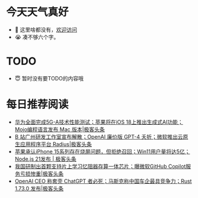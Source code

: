 # 今天天气真好
- 👋 这里啥都没有，[欢迎访问](https://zhangfeng-ola.github.io/)
- 😭 凑不够六个字。
<!---
- 👀 I’m interested in ...
- 🌱 I’m currently learning ...
- 💞️ I’m looking to collaborate on ...
- 📫 How to reach me ...
- 😇 I'm doing something ...

--->

# TODO 
- 😇 暂时没有要TODO的内容哦

<!---
zhangfeng-ola/zhangfeng-ola is a ✨ special ✨ repository because its `README.md` (this file) appears on your GitHub profile.
You can click the Preview link to take a look at your changes.
--->

# 每日推荐阅读
<!-- BLOG-POST-LIST:START -->
- [华为全面完成5G-A技术性能测试；苹果将在iOS 18上推出生成式AI功能；Mojo编程语言发布 Mac 版本|极客头条](https://blog.csdn.net/weixin_39786569/article/details/133984232)
- [B 站广州研发工作室宣布解散；OpenAI 廉价版 GPT-4 夭折；微软推出云原生应用程序平台 Radius|极客头条](https://blog.csdn.net/weixin_39786569/article/details/133940397)
- [苹果承认iPhone 15系列存在烧屏问题，但拒绝召回；Win11用户量将达5亿；Node.js 21发布 | 极客头条](https://blog.csdn.net/weixin_39786569/article/details/133921163)
- [我国研制出首颗支持片上学习忆阻器存算一体芯片；曝微软GitHub Copilot服务亏损惨重|极客头条](https://blog.csdn.net/weixin_39786569/article/details/133760944)
- [OpenAI CEO 称套壳 ChatGPT 者必死；马斯克称中国车企最具竞争力；Rust 1.73.0 发布|极客头条](https://blog.csdn.net/weixin_39786569/article/details/133738868)
<!-- BLOG-POST-LIST:END -->
